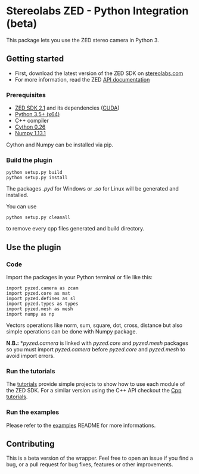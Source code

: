 # Stereolabs ZED - Python Integration (beta)

This package lets you use the ZED stereo camera in Python 3.

## Getting started

- First, download the latest version of the ZED SDK on [stereolabs.com](https://www.stereolabs.com/developers)
- For more information, read the ZED [API documentation](https://www.stereolabs.com/developers/documentation/API/)

### Prerequisites

- [ZED SDK 2.1](https://www.stereolabs.com/developers/) and its dependencies 
([CUDA](https://developer.nvidia.com/cuda-downloads))
- [Python 3.5+ (x64)](https://www.python.org/downloads/)
-  C++ compiler
- [Cython 0.26](http://cython.org/#download)
- [Numpy 1.13.1](https://www.scipy.org/scipylib/download.html)

Cython and Numpy can be installed via pip.

  
### Build the plugin

```
python setup.py build
python setup.py install
```

The packages *.pyd* for Windows or *.so* for Linux will be generated and installed.

You can use 
```
python setup.py cleanall
``` 
to remove every cpp files generated and build directory.

## Use the plugin

### Code

Import the packages in your Python terminal or file like this:
```
import pyzed.camera as zcam
import pyzed.core as mat
import pyzed.defines as sl
import pyzed.types as types
import pyzed.mesh as mesh
import numpy as np
```
Vectors operations like norm, sum, square, dot, cross, distance but also simple operations can be done with
Numpy package.

**N.B.:** **pyzed.camera* is linked with *pyzed.core* and *pyzed.mesh* packages so you must 
import *pyzed.camera* before *pyzed.core* and *pyzed.mesh* to avoid import errors.

### Run the tutorials

The [tutorials](tutorials) provide simple projects to show how to use each module of the ZED SDK. For a similar version using the C++ API checkout the [Cpp tutorials](https://github.com/stereolabs/zed-examples/tree/master/tutorials).

### Run the examples

Please refer to the [examples](examples) README for more informations.

## Contributing

This is a beta version of the wrapper. Feel free to open an issue if you find a bug, or a pull request for bug fixes, features or other improvements.
